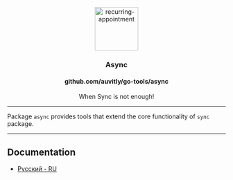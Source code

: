 <div align="center">
<img width="100" height="100" src="https://img.icons8.com/clouds/200/recurring-appointment.png" alt="recurring-appointment"/>
<h3 align="center">Async</h3>
<h4 align="center">github.com/auvitly/go-tools/async</h4>
<p align="center">When Sync is not enough!</p>
</div>

---

Package `async` provides tools that extend the core functionality of `sync` package.

---

## Documentation

* [Русский - RU](docs/ru/main.md)
